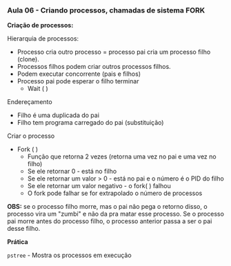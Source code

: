 ### Aula 06 - Criando processos, chamadas de sistema FORK

**Criação de processos:**

Hierarquia de processos:
- Processo cria outro processo = processo pai cria um processo filho (clone).
- Processos filhos podem criar outros processos filhos.
- Podem executar concorrente (pais e filhos)
- Processo pai pode esperar o filho terminar 
    - Wait ( )

Endereçamento
- Filho é uma duplicada do pai
- Filho tem programa carregado do pai (substituição)

Criar o processo
- Fork ( )
    - Função que retorna 2 vezes (retorna uma vez no pai e uma vez no filho)
    - Se ele retornar 0 - está no filho
    - Se ele retornar um valor > 0 - está no pai e o número é o PID do filho
    - Se ele retornar um valor negativo - o fork( ) falhou
    - O fork pode falhar se for extrapolado o número de processos


**OBS:** se o processo filho morre, mas o pai não pega o retorno disso, o processo vira um "zumbi" e não da pra matar esse processo.
Se o processo pai morre antes do processo filho, o processo anterior passa a ser o pai desse filho.


**Prática**

``` pstree ``` - Mostra os processos em execução

